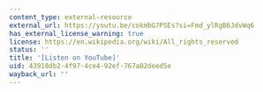 ```yaml
---
content_type: external-resource
external_url: https://youtu.be/cokmbG7PSEs?si=Fmd_ylRgB6JdvWq6
has_external_license_warning: true
license: https://en.wikipedia.org/wiki/All_rights_reserved
status: ''
title: '[Listen on YouTube]'
uid: 43918db2-4f97-4ce4-92ef-767a02deed5e
wayback_url: ''
---
```

